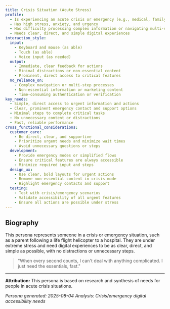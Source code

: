 ```yaml
---
title: Crisis Situation (Acute Stress)
profile:
  - Is experiencing an acute crisis or emergency (e.g., medical, family, disaster)
  - Has high stress, anxiety, and urgency
  - Has difficulty processing complex information or navigating multi-step processes
  - Needs clear, direct, and simple digital experiences
interaction_style:
  input:
    - Keyboard and mouse (as able)
    - Touch (as able)
    - Voice input (as needed)
  output:
    - Immediate, clear feedback for actions
    - Minimal distractions or non-essential content
    - Prominent, direct access to critical features
  no_reliance_on:
    - Complex navigation or multi-step processes
    - Non-essential information or marketing content
    - Time-consuming authentication or verification
key_needs:
  - Simple, direct access to urgent information and actions
  - Clear, prominent emergency contact and support options
  - Minimal steps to complete critical tasks
  - No unnecessary content or distractions
  - Fast, reliable performance
cross_functional_considerations:
  customer_care:
    - Be direct, clear, and supportive
    - Prioritize urgent needs and minimize wait times
    - Avoid unnecessary questions or steps
  development:
    - Provide emergency modes or simplified flows
    - Ensure critical features are always accessible
    - Minimize required input and steps
  design_ux:
    - Use clear, bold layouts for urgent actions
    - Remove non-essential content in crisis mode
    - Highlight emergency contacts and support
  testing:
    - Test with crisis/emergency scenarios
    - Validate accessibility of all urgent features
    - Ensure all actions are possible under stress
---
```


## Biography

This persona represents someone in a crisis or emergency situation, such as a parent following a life flight helicopter to a hospital. They are under extreme stress and need digital experiences to be as clear, direct, and simple as possible, with no distractions or unnecessary steps.

> "When every second counts, I can't deal with anything complicated. I just need the essentials, fast."

---

**Attribution:**
This persona is based on research and synthesis of needs for people in acute crisis situations.

*Persona generated: 2025-08-04*
*Analysis: Crisis/emergency digital accessibility needs*
